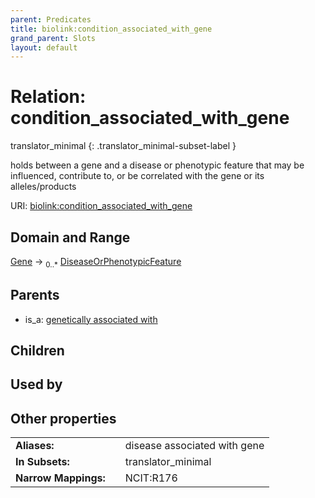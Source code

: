 ```yaml
---
parent: Predicates
title: biolink:condition_associated_with_gene
grand_parent: Slots
layout: default
---
```


# Relation: condition_associated_with_gene

translator_minimal
{: .translator_minimal-subset-label }


holds between a gene and a disease or phenotypic feature that may be influenced, contribute to, or be correlated with the gene or its alleles/products

URI: [biolink:condition_associated_with_gene](https://w3id.org/biolink/vocab/condition_associated_with_gene)

## Domain and Range

[Gene](Gene.md) ->  <sub>0..\*</sub> [DiseaseOrPhenotypicFeature](DiseaseOrPhenotypicFeature.md)

## Parents

 *  is_a: [genetically associated with](genetically_associated_with.md)

## Children


## Used by


## Other properties

|  |  |  |
| --- | --- | --- |
| **Aliases:** | | disease associated with gene |
| **In Subsets:** | | translator_minimal |
| **Narrow Mappings:** | | NCIT:R176 |

